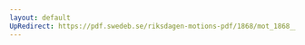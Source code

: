 ```yaml
---
layout: default
UpRedirect: https://pdf.swedeb.se/riksdagen-motions-pdf/1868/mot_1868__ak__00144.pdf
---
```

